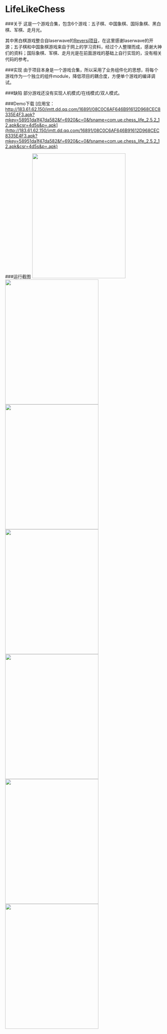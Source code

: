 # LifeLikeChess

###关于
这是一个游戏合集，包含6个游戏：五子棋、中国象棋、国际象棋、黑白棋、军棋、走月光。

其中黑白棋游戏整合自laserwave的[Reversi项目](https://github.com/laserwave/Reversi)，在这里感谢laserwave的开源；五子棋和中国象棋游戏来自于网上的学习资料，经过个人整理而成，感谢大神们的资料；国际象棋、军棋、走月光是在前面游戏的基础上自行实现的，没有相关代码的参考。

###实现
由于项目本身是一个游戏合集，所以采用了业务组件化的思想，将每个游戏作为一个独立的组件module，降低项目的耦合度，方便单个游戏的编译调试。

###缺陷
部分游戏还没有实现人机模式/在线模式/双人模式。

###Demo下载
[应用宝：http://183.61.62.150/imtt.dd.qq.com/16891/08C0C6AF646B91612D968CEC8335E4F3.apk?mkey=58951da1f47da582&f=6920&c=0&fsname=com.ue.chess_life_2.5.2_12.apk&csr=4d5s&p=.apk](http://183.61.62.150/imtt.dd.qq.com/16891/08C0C6AF646B91612D968CEC8335E4F3.apk?mkey=58951da1f47da582&f=6920&c=0&fsname=com.ue.chess_life_2.5.2_12.apk&csr=4d5s&p=.apk)


###运行截图
<img src="https://github.com/cbfg5210/LifeLikeChess/blob/master/caps/main.png?raw=true" width="300" height="400">
<img src="https://github.com/cbfg5210/LifeLikeChess/blob/master/caps/cc.png?raw=true" width="300" height="400">
<img src="https://github.com/cbfg5210/LifeLikeChess/blob/master/caps/gb.png?raw=true" width="300" height="400">
<img src="https://github.com/cbfg5210/LifeLikeChess/blob/master/caps/rv.png?raw=true" width="300" height="400">
<img src="https://github.com/cbfg5210/LifeLikeChess/blob/master/caps/moon.png?raw=true" width="300" height="400">
<img src="https://github.com/cbfg5210/LifeLikeChess/blob/master/caps/ic.png?raw=true" width="300" height="400">
<img src="https://github.com/cbfg5210/LifeLikeChess/blob/master/caps/group.png?raw=true" width="300" height="400">